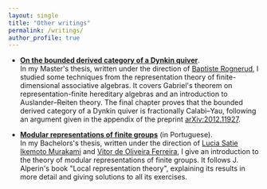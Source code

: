 ```yaml
---
layout: single
title: "Other writings"
permalink: /writings/
author_profile: true
---
```


- [**On the bounded derived category of a Dynkin quiver**](/images/theses/Master.pdf).  
    In my Master's thesis, written under the direction of [Baptiste Rognerud](https://webusers.imj-prg.fr/~baptiste.rognerud/), I studied some techniques from the representation theory of finite-dimensional associative algebras. It covers Gabriel's theorem on representation-finite hereditary algebras and an introduction to Auslander–Reiten theory. The final chapter proves that the bounded derived category of a Dynkin quiver is fractionally Calabi–Yau, following an argument given in the appendix of the preprint [arXiv:2012.11927](https://arxiv.org/abs/2012.11927).

- [**Modular representations of finite groups**](/images/theses/Bachelor.pdf) (in Portuguese).  
    In my Bachelors's thesis, written under the direction of [Lucia Satie Ikemoto Murakami](https://www.ime.usp.br/ikemoto/) and [Vitor de Oliveira Ferreira](https://www.ime.usp.br/vofer/), I give an introduction to the theory of modular representations of finite groups. It follows J. Alperin's book "Local representation theory", explaining its results in more detail and giving solutions to all its exercises.

